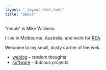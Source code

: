 ```yaml
---
layout: "_layout.html.haml"
title: "about"
...
```


"mdub" is Mike Williams.

I live in Melbourne, Australia, and work for [REA][REA].

Welcome to my small, dusty corner of the web.

* [weblog](weblog/) - random thoughts
* [software](software/) - dubious projects

[REA]: http://www.realestate.com.au/

